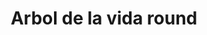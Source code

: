 ---
title: Arbol de la vida round
date: 
draft: false

# descripcion
description : Arbol de la vida en círculo

materials: Plata 925

color: Plateado

dimensions: 1,1 cm diam

code: 01-03-0267

type: "Aros"

categories: []

price: $2.320,00

# Images
# first image will be shown in the product page
images:
  # - image: "images/path_to_image"
  # La ubicacion de las imagenes es imagenes/Aros/Aros.Microcubic/01-03-0267-arbol-de-la-vida-round
  - image: "./images/aros/microcubic/01-03-0267-arbol-de-la-vida-en-circulo_a.jpeg"
  - image: "./images/aros/microcubic/01-03-0267-arbol-de-la-vida-en-circulo_b.jpeg"
---